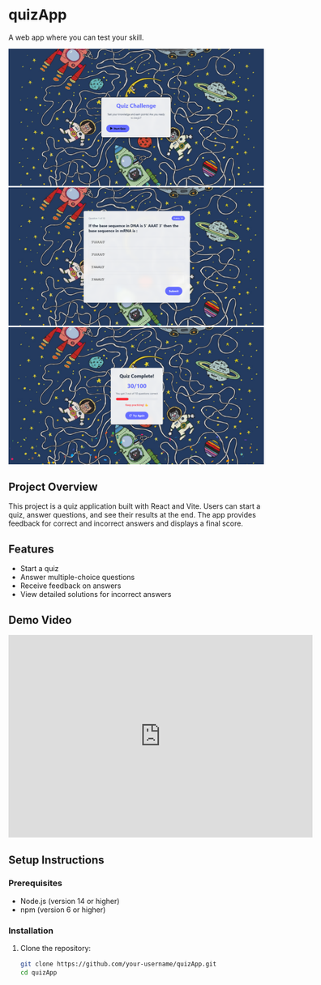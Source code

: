 # quizApp

A web app where you can test your skill.

![Quiz App Screenshot](./src/ui%20images/1.png)
![Quiz App Screenshot](./src/ui%20images/2.png)
![Quiz App Screenshot](./src/ui%20images/3.png)

## Project Overview

This project is a quiz application built with React and Vite. Users can start a quiz, answer questions, and see their results at the end. The app provides feedback for correct and incorrect answers and displays a final score.

## Features

- Start a quiz
- Answer multiple-choice questions
- Receive feedback on answers
- View detailed solutions for incorrect answers

## Demo Video

<iframe width="600" height="400" src="https://www.youtube.com/embed/jz5ZFV2YIc8" frameborder="0" allowfullscreen></iframe>

## Setup Instructions

### Prerequisites

- Node.js (version 14 or higher)
- npm (version 6 or higher)

### Installation

1. Clone the repository:

   ```sh
   git clone https://github.com/your-username/quizApp.git
   cd quizApp